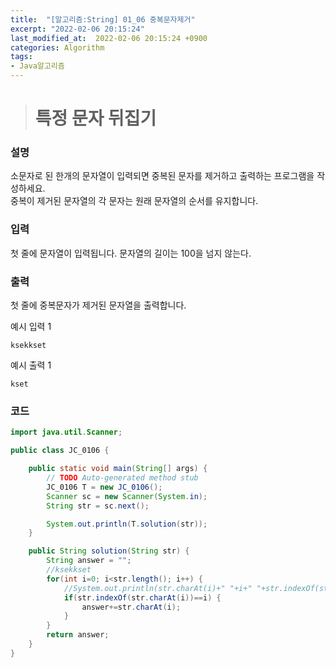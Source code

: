 ```yaml
---
title:  "[알고리즘:String] 01_06 중복문자제거"
excerpt: "2022-02-06 20:15:24"
last_modified_at:  2022-02-06 20:15:24 +0900
categories: Algorithm
tags:
- Java알고리즘
---
```


># 특정 문자 뒤집기  

### 설명  

소문자로 된 한개의 문자열이 입력되면 중복된 문자를 제거하고 출력하는 프로그램을 작성하세요.  
중복이 제거된 문자열의 각 문자는 원래 문자열의 순서를 유지합니다.  


### 입력  

첫 줄에 문자열이 입력됩니다. 문자열의 길이는 100을 넘지 않는다.  


### 출력  

첫 줄에 중복문자가 제거된 문자열을 출력합니다.  


예시 입력 1   
```
ksekkset
```
예시 출력 1  
```
kset
```


### 코드  

```java
import java.util.Scanner;

public class JC_0106 {

	public static void main(String[] args) {
		// TODO Auto-generated method stub
		JC_0106 T = new JC_0106();
		Scanner sc = new Scanner(System.in);
		String str = sc.next();

		System.out.println(T.solution(str));
	}

	public String solution(String str) {
		String answer = "";
		//ksekkset
		for(int i=0; i<str.length(); i++) {
			//System.out.println(str.charAt(i)+" "+i+" "+str.indexOf(str.charAt(i)));
			if(str.indexOf(str.charAt(i))==i) {
				answer+=str.charAt(i);
			}
		}
		return answer;
	}
}

```
